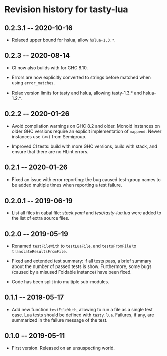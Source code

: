 # Revision history for tasty-lua

## 0.2.3.1 -- 2020-10-16

- Relaxed upper bound for hslua, allow `hslua-1.3.*`.

## 0.2.3 -- 2020-08-14

- CI now also builds with for GHC 8.10.

- Errors are now explicitly converted to strings before matched
  when using `error_matches`.

- Relax version limits for tasty and hslua, allowing tasty-1.3.*
  and hslua-1.2.*.

## 0.2.2 -- 2020-01-26

- Avoid compilation warnings on GHC 8.2 and older. Monoid
  instances on older GHC versions require an explicit
  implementation of `mappend`. Newer instances use `(<>)` from
  Semigroup.

- Improved CI tests: build with more GHC versions, build with
  stack, and ensure that there are no HLint errors.

## 0.2.1 -- 2020-01-26

- Fixed an issue with error reporting: the bug caused test-group
  names to be added multiple times when reporting a test failure.

## 0.2.0.1 -- 2019-06-19

- List all files in cabal file: *stack.yaml* and
  *test/tasty-lua.lua* were added to the list of extra source
  files.

## 0.2.0 -- 2019-05-19

- Renamed `testFileWith` to `testLuaFile`, and
  `testsFromFile` to `translateResultsFromFile`.

- Fixed and extended test summary: if all tests pass, a brief
  summary about the number of passed tests is show. Furthermore,
  some bugs (caused by a misused Foldable instance) have been
  fixed.

- Code has been split into multiple sub-modules.

## 0.1.1 -- 2019-05-17

- Add new function `testFileWith`, allowing to run a file as a
  single test case. Lua tests should be defined with `tasty.lua`.
  Failures, if any, are summarized in the failure message of the
  test.

## 0.1.0 -- 2019-05-11

* First version. Released on an unsuspecting world.
